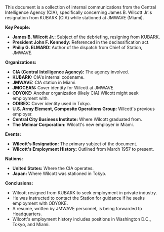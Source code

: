 This document is a collection of internal communications from the Central Intelligence Agency (CIA), specifically concerning James B. Wilcott Jr.'s resignation from KUBARK (CIA) while stationed at JMWAVE (Miami).

**Key People:**

*   **James B. Wilcott Jr.:** Subject of the debriefing, resigning from KUBARK.
*   **President John F. Kennedy:** Referenced in the declassification act.
*   **Philip G. ELMARD:** Author of the dispatch from Chief of Station, JMWAVE.

**Organizations:**

*   **CIA (Central Intelligence Agency):** The agency involved.
*   **KUBARK:** CIA's internal codename.
*   **JMWAVE:** CIA station in Miami.
*   **JMOCEAN:** Cover identity for Wilcott at JMWAVE.
*   **ODYOKE:** Another organization (likely CIA) Wilcott might seek employment with.
*   **ODIBEX:** Cover identity used in Tokyo.
*   **U.S. Army Element, Composite Operations Group:** Wilcott's previous employer.
*   **Central City Business Institute:** Where Wilcott graduated from.
*   **The Melmar Corporation:** Wilcott's new employer in Miami.

**Events:**

*   **Wilcott's Resignation:** The primary subject of the document.
*   **Wilcott's Employment History:** Outlined from March 1957 to present.

**Nations:**

*   **United States:** Where the CIA operates.
*   **Japan:** Where Wilcott was stationed in Tokyo.

**Conclusions:**

*   Wilcott resigned from KUBARK to seek employment in private industry.
*   He was instructed to contact the Station for guidance if he seeks employment with ODYOKE.
*   A resume, written by JMWAVE personnel, is being forwarded to Headquarters.
*   Wilcott's employment history includes positions in Washington D.C., Tokyo, and Miami.
